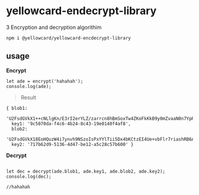 # yellowcard-endecrypt-library
3 Encryption and decryption algorithim 
```
npm i @yellowcard/yellowcard-encdecrypt-library
```
## usage
**Encrypt**
```
let ade = encrypt('hahahah');
console.log(ade);

```
>Result
```
{ blob1:
   'U2FsdGVkX1++cNLlgKn/E3rI2erYLZ/zarrcn8hBmSoxTw4ZKoFkKkB9y0mZvaaN0n7YpRYNTa2rwK3qchzAig==',
  key1: '9c5070da-f4c6-4b24-8c43-19e0140f4af8',
  blob2:
   'U2FsdGVkX18EoHQuzW4i7ynvh9NSzoIsPxYYlTii5Dx4bKCtzEI4Ue+vbFlr7riashRB6AI3MDDE8mevLHkumiUKKnN+y81YuX8crtcEQ3HkjQnMeBH5Vsi+CIyaxMwQvRk7YTr4JQJ8DW78bak/SCti+KzLSGTg8b3x6iBtdr6gHkl8Ixg4XIdJatQIop+IMpo+KOOjPu/kFZiacgL7jA==',
  key2: '717b62d9-5136-4d47-be12-a5c28c57b600' }
```

**Decrypt**

```

let dec = decrypt(ade.blob1, ade.key1, ade.blob2, ade.key2);
console.log(dec);

//hahahah
```